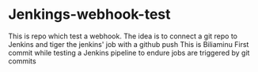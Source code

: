 # Jenkings-webhook-test
This is repo which test a webhook. The idea is to connect a git repo to Jenkins and tiger the jenkins' job with a github push
This is Biliaminu First commit while testing a Jenkins pipeline to endure jobs are triggered by git commits
